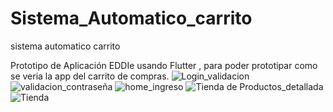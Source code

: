# Sistema_Automatico_carrito
sistema automatico carrito

Prototipo de Aplicación EDDIe usando Flutter , para poder prototipar como se veria la app del carrito de compras.
![Login_validacion](https://user-images.githubusercontent.com/57787417/168712736-4c192ef5-e157-4534-a6ec-a831f2fe83d6.JPG)
![validacion_contraseña](https://user-images.githubusercontent.com/57787417/168712770-d42d44b4-6dc6-4895-85de-111abae1a66b.JPG)
![home_ingreso](https://user-images.githubusercontent.com/57787417/168946035-fb8a6367-d3da-488e-80c9-58f0b56cef0a.JPG)
![Tienda de Productos_detallada](https://user-images.githubusercontent.com/57787417/168957157-8ace7afb-9aad-4f64-af55-e52f096efc45.JPG)
![Tienda](https://user-images.githubusercontent.com/57787417/168946005-a847c555-f61e-458b-b923-6985c92fb39b.JPG)

